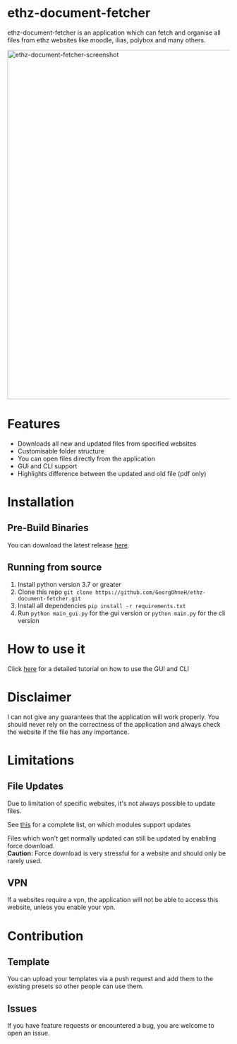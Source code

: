 # ethz-document-fetcher
ethz-document-fetcher is an application which can fetch 
and organise all files from ethz websites like
moodle, ilias, polybox and many others.
 
 <img width="791" alt="ethz-document-fetcher-screenshot" src="https://user-images.githubusercontent.com/32932460/102875780-90a30600-4444-11eb-8512-ecaa5fce8e5d.png">
 
 # Features
 * Downloads all new and updated files from specified websites
 * Customisable folder structure
 * You can open files directly from the application
 * GUI and CLI support
 * Highlights difference between the updated and old file (pdf only) 
 
 # Installation
 ## Pre-Build Binaries
 You can download the latest release [here](https://github.com/GeorgOhneH/ethz-document-fetcher/releases/latest).

## Running from source
1) Install python version 3.7 or greater
2) Clone this repo `git clone https://github.com/GeorgOhneH/ethz-document-fetcher.git`
3) Install all dependencies `pip install -r requirements.txt`
4) Run `python main_gui.py` for the gui version or `python main.py` for the cli version

# How to use it
Click [here](./TUTORIAL.md) for a detailed tutorial on how to use the GUI and CLI

# Disclaimer
I can not give any guarantees that the application will work properly.
You should never rely on the correctness of the application and 
always check the website if the file has any importance.

# Limitations
 ## File Updates
 Due to limitation of specific websites, it's not always possible
 to update files.
 
See [this](./SITES.md) for a complete list, on which modules support updates
 
Files which won't get normally updated can still be updated
by enabling force download.<br>
**Caution:** Force download is very stressful for a website
and should only be rarely used.

## VPN
If a websites require a vpn, the application will not be able
to access this website, unless you enable your vpn.

# Contribution
## Template
You can upload your templates via a push request and 
add them to the existing presets so other people can use them.

## Issues
If you have feature requests or encountered a bug, you are welcome to open an issue.
